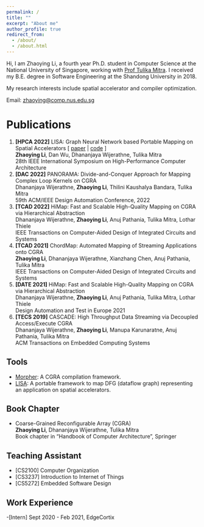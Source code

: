 ```yaml
---
permalink: /
title: ""
excerpt: "About me"
author_profile: true
redirect_from: 
  - /about/
  - /about.html
---
```


Hi, I am Zhaoying Li, a fourth year Ph.D. student in Computer Science at the National University of Singapore, working with [Prof Tulika Mitra](https://www.comp.nus.edu.sg/~tulika/). I received my B.E. degree in Software Engineering at the Shandong University in 2018.

My research interests include spatial accelerator and compiler optimization.

Email: zhaoying@comp.nus.edu.sg



Publications 
======
1. **[HPCA 2022]** LISA: Graph Neural Network based Portable Mapping on Spatial Accelerators [ [paper](https://www.comp.nus.edu.sg/~tulika/HPCA_LISA_2022.pdf) | [code](https://github.com/ecolab-nus/LISA) ]\
**Zhaoying Li**, Dan Wu, Dhananjaya Wijerathne, Tulika Mitra\
28th IEEE International Symposium on High-Performance Computer Architecture
1. **[DAC 2022]** PANORAMA: Divide-and-Conquer Approach for Mapping Complex Loop Kernels on CGRA\
Dhananjaya Wijerathne, **Zhaoying Li**, Thilini Kaushalya Bandara, Tulika Mitra\
59th ACM/IEEE Design Automation Conference, 2022
1. **[TCAD 2022]** HiMap: Fast and Scalable High-Quality Mapping on CGRA via Hierarchical Abstraction\
Dhananjaya Wijerathne, **Zhaoying Li**, Anuj Pathania, Tulika Mitra, Lothar Thiele\
IEEE Transactions on Computer-Aided Design of Integrated Circuits and Systems 
1. **[TCAD 2021]** ChordMap: Automated Mapping of Streaming Applications onto CGRA\
**Zhaoying Li**, Dhananjaya Wijerathne, Xianzhang Chen, Anuj Pathania, Tulika Mitra\
IEEE Transactions on Computer-Aided Design of Integrated Circuits and Systems
1. **[DATE 2021]** HiMap: Fast and Scalable High-Quality Mapping on CGRA via Hierarchical Abstraction\
Dhananjaya Wijerathne, **Zhaoying Li**, Anuj Pathania, Tulika Mitra, Lothar Thiele\
Design Automation and Test in Europe 2021
1. **[TECS 2019]** CASCADE: High Throughput Data Streaming via Decoupled Access/Execute CGRA\
Dhananjaya Wijerathne, **Zhaoying Li**, Manupa Karunaratne, Anuj Pathania, Tulika Mitra\
ACM Transactions on Embedded Computing Systems



Tools
------
- [Morpher](https://github.com/ecolab-nus/Morpher_CGRA_Mapper): A CGRA compilation framework.
- [LISA](https://github.com/ecolab-nus/lisa): A portable framework to map DFG (dataflow graph) representing an application on spatial accelerators.

Book Chapter
------
- Coarse-Grained Reconfigurable Array (CGRA)\
**Zhaoying Li**, Dhananjaya Wĳerathne, Tulika Mitra\
Book chapter in “Handbook of Computer Architecture”, Springer

Teaching Assistant
------
- [CS2100] Computer Organization
- [CS3237] Introduction to Internet of Things
- [CS5272] Embedded Software Design





Work Experience
------
-[Intern] Sept 2020 - Feb 2021, EdgeCortix



